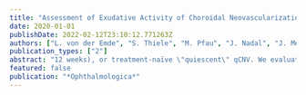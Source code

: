 ```yaml
---
title: "Assessment of Exudative Activity of Choroidal Neovascularization in Age-Related Macular Degeneration by OCT Angiography"
date: 2020-01-01
publishDate: 2022-02-12T23:10:12.771263Z
authors: ["L. von der Emde", "S. Thiele", "M. Pfau", "J. Nadal", "J. Meyer", "P. T. Möller", "M. Schmid", "M. Fleckenstein", "F. G. Holz", "S. Schmitz-Valckenberg"]
publication_types: ["2"]
abstract: "12 weeks), or treatment-naïve \"quiescent\" qCNV. We evaluated the qualitative and quantitative optical coherence tomography angiography (OCTA) features of these CNV subgroups. The presence of small-caliber vessels, peripheral arcades, and a -perilesional OCTA signal attenuation as well as values for vessel length, density, and branching index were evaluated for each CNV network in a 6 × 6 mm OCTA scan pattern. 0.03), while quantitative metrics also suggested lower values. These findings suggest that OCTA may be supportive in the phenotypical differentiation of CNV lesions secondary to AMD, while the assessed structural changes appeared to be more indicative of previously administered anti-VEGF therapy than current exudative activity."
featured: false
publication: "*Ophthalmologica*"
---
```


